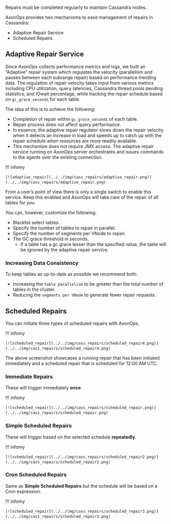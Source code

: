 Repairs must be completed regularly to maintain Cassandra nodes.

AxonOps provides two mechanisms to ease management of repairs in Cassandra:

* Adaptive Repair Service
* Scheduled Repairs

## Adaptive Repair Service

Since AxonOps collects performance metrics and logs, we built an “Adaptive” repair system which regulates the velocity (parallelism and pauses between each subrange repair) based on performance trending data. The regulation of repair velocity takes input from various metrics including CPU utilization, query latencies, Cassandra thread pools pending statistics, and IOwait percentage, while tracking the repair schedule based on `gc_grace_seconds` for each table.

The idea of this is to achieve the following:

* Completion of repair within `gc_grace_seconds` of each table.
* Repair process does not affect query performance.
* In essence, the adaptive repair regulator slows down the repair velocity when it detects an increase in load and speeds up to catch up with the repair schedule when resources are more readily available.
* This mechanism does not require JMX access. The adaptive repair service running on AxonOps server orchestrates and issues commands to the agents over the existing connection.

!!! infomy 

    [![adaptive_repair](../../img/cass_repairs/adaptive_repair.png)](../../img/cass_repairs/adaptive_repair.png)

From a user’s point of view there is only a single switch to enable this service. Keep this enabled and AxonOps will take care of the repair of all tables for you.

You can, however, customize the following:

* Blacklist select tables.
* Specify the number of tables to repair in parallel.
* Specify the number of segments per VNode to repair.
* The GC grace threshold in seconds.
    * If a table has a gc grace lesser than the specified value, the table will be ignored by the adaptive repair service.

### Increasing Data Consistency

To keep tables as up-to-date as possible we recommend both:

* Increasing the `table parallelism` to be greater than the total number of tables in the cluster.
* Reducing the `segments per VNode` to generate fewer repair requests.

## Scheduled Repairs

You can initiate three types of scheduled repairs with AxonOps.

!!! infomy 

    [![scheduled_repair](../../img/cass_repairs/scheduled_repair4.png)](../../img/cass_repairs/scheduled_repair4.png)

The above screenshot showcases a running repair that has been initiated immediately and a scheduled repair that is scheduled for 12:00 AM UTC.

### Immediate Repairs

These will trigger immediately **once**.

!!! infomy 

    [![scheduled_repair](../../img/cass_repairs/scheduled_repair.png)](../../img/cass_repairs/scheduled_repair.png)


### Simple Scheduled Repairs

These will trigger based on the selected schedule **repeatedly**.

!!! infomy 

    [![scheduled_repair](../../img/cass_repairs/scheduled_repair2.png)](../../img/cass_repairs/scheduled_repair2.png)

### Cron Scheduled Repairs

Same as **Simple Scheduled Repairs** but the schedule will be based on a Cron expression.

!!! infomy 

    [![scheduled_repair](../../img/cass_repairs/scheduled_repair3.png)](../../img/cass_repairs/scheduled_repair3.png)
